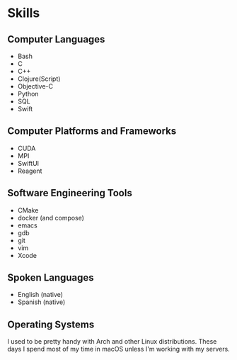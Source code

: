 # Skills

## Computer Languages

- Bash
- C
- C++
- Clojure(Script)
- Objective-C
- Python
- SQL
- Swift

## Computer Platforms and Frameworks

- CUDA
- MPI
- SwiftUI
- Reagent

## Software Engineering Tools

- CMake
- docker (and compose)
- emacs
- gdb
- git
- vim
- Xcode

## Spoken Languages

- English (native)
- Spanish (native)

## Operating Systems

I used to be pretty handy with Arch and other Linux distributions. These days I
spend most of my time in macOS unless I'm working with my servers.
